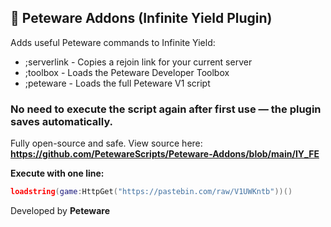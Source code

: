 ## 🧩 Peteware Addons (Infinite Yield Plugin)

Adds useful Peteware commands to Infinite Yield:

- ;serverlink   - Copies a rejoin link for your current server
- ;toolbox      - Loads the Peteware Developer Toolbox
- ;peteware     - Loads the full Peteware V1 script

### No need to execute the script again after first use — the plugin saves automatically.
Fully open-source and safe. View source here: **<https://github.com/PetewareScripts/Peteware-Addons/blob/main/IY_FE>**

**Execute with one line:**
```lua
loadstring(game:HttpGet("https://pastebin.com/raw/V1UWKntb"))()
```

Developed by **Peteware**

